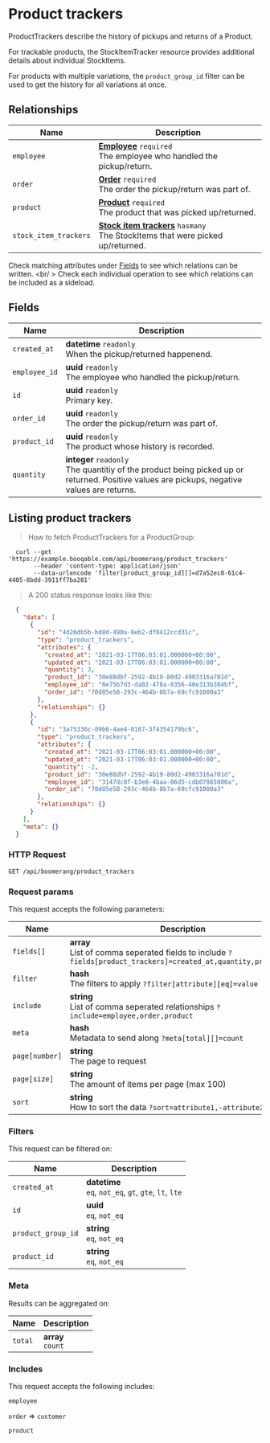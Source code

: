 # Product trackers

ProductTrackers describe the history of pickups and returns of a Product.

For trackable products, the StockItemTracker resource
provides additional details about individual StockItems.

For products with multiple variations, the `product_group_id`
filter can be used to get the history for all variations at once.

## Relationships
Name | Description
-- | --
`employee` | **[Employee](#employees)** `required`<br>The employee who handled the pickup/return. 
`order` | **[Order](#orders)** `required`<br>The order the pickup/return was part of. 
`product` | **[Product](#products)** `required`<br>The product that was picked up/returned. 
`stock_item_trackers` | **[Stock item trackers](#stock-item-trackers)** `hasmany`<br>The StockItems that were picked up/returned. 


Check matching attributes under [Fields](#product-trackers-fields) to see which relations can be written.
<br/ >
Check each individual operation to see which relations can be included as a sideload.
## Fields

 Name | Description
-- | --
`created_at` | **datetime** `readonly`<br>When the pickup/returned happenend. 
`employee_id` | **uuid** `readonly`<br>The employee who handled the pickup/return. 
`id` | **uuid** `readonly`<br>Primary key.
`order_id` | **uuid** `readonly`<br>The order the pickup/return was part of. 
`product_id` | **uuid** `readonly`<br>The product whose history is recorded. 
`quantity` | **integer** `readonly`<br>The quantitiy of the product being picked up or returned. Positive values are pickups, negative values are returns. 


## Listing product trackers


> How to fetch ProductTrackers for a ProductGroup:

```shell
  curl --get 'https://example.booqable.com/api/boomerang/product_trackers'
       --header 'content-type: application/json'
       --data-urlencode 'filter[product_group_id][]=d7a52ec8-61c4-4405-8bdd-3911ff7ba281'
```

> A 200 status response looks like this:

```json
  {
    "data": [
      {
        "id": "4d26db5b-bd8d-490a-8eb2-df0412ccd31c",
        "type": "product_trackers",
        "attributes": {
          "created_at": "2021-03-17T06:03:01.000000+00:00",
          "updated_at": "2021-03-17T06:03:01.000000+00:00",
          "quantity": 3,
          "product_id": "30e88dbf-2592-4b19-80d2-4903316a701d",
          "employee_id": "0e75b7d3-da02-478a-8356-40e313b304bf",
          "order_id": "70d85e58-293c-464b-8b7a-69cfc91000a3"
        },
        "relationships": {}
      },
      {
        "id": "3a75336c-09b6-4ae4-8167-3f4354179bc6",
        "type": "product_trackers",
        "attributes": {
          "created_at": "2021-03-17T06:03:01.000000+00:00",
          "updated_at": "2021-03-17T06:03:01.000000+00:00",
          "quantity": -2,
          "product_id": "30e88dbf-2592-4b19-80d2-4903316a701d",
          "employee_id": "3147dc0f-b3e8-4baa-86d5-cdb07865806a",
          "order_id": "70d85e58-293c-464b-8b7a-69cfc91000a3"
        },
        "relationships": {}
      }
    ],
    "meta": {}
  }
```

### HTTP Request

`GET /api/boomerang/product_trackers`

### Request params

This request accepts the following parameters:

Name | Description
-- | --
`fields[]` | **array** <br>List of comma seperated fields to include `?fields[product_trackers]=created_at,quantity,product_id`
`filter` | **hash** <br>The filters to apply `?filter[attribute][eq]=value`
`include` | **string** <br>List of comma seperated relationships `?include=employee,order,product`
`meta` | **hash** <br>Metadata to send along `?meta[total][]=count`
`page[number]` | **string** <br>The page to request
`page[size]` | **string** <br>The amount of items per page (max 100)
`sort` | **string** <br>How to sort the data `?sort=attribute1,-attribute2`


### Filters

This request can be filtered on:

Name | Description
-- | --
`created_at` | **datetime** <br>`eq`, `not_eq`, `gt`, `gte`, `lt`, `lte`
`id` | **uuid** <br>`eq`, `not_eq`
`product_group_id` | **string** <br>`eq`, `not_eq`
`product_id` | **string** <br>`eq`, `not_eq`


### Meta

Results can be aggregated on:

Name | Description
-- | --
`total` | **array** <br>`count`


### Includes

This request accepts the following includes:

`employee`


`order` => 
`customer`




`product`





